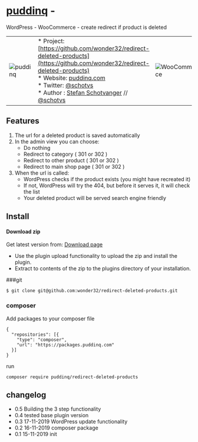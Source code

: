 # [puddinq](http://www.puddinq.com) - 

WordPress - WooCommerce - create redirect if product is deleted 


|      |  | |
| :---      | :--- | :--- |
| ![puddinq](https://www.puddinq.com/wp-content/uploads/2016/10/logo.png) | * Project: [https://github.com/wonder32/redirect-deleted-products](https://github.com/wonder32/redirect-deleted-products)  <br />* Website: [puddinq.com](https://www.puddinq.com/) <br/>* Twitter: [@schotvs](http://twitter.com/schotvs) <br>* Author : [Stefan Schotvanger](https://www.puddinq.mobi/wip/stefan-schotvanger/) // [@schotvs](http://www.puddinq.mobi/wip/profiel/) | ![WooCommerce](https://www.puddinq.com/wp-content/uploads/2019/11/woocommerce-150x150.png) |


## Features

1. The url for a deleted product is saved automatically
2. In the admin view you can choose:
    * Do nothing
    * Redirect to category ( 301 or 302 )
    * Redirect to other product ( 301 or 302 )
    * Redirect to main shop page ( 301 or 302 )
3. When the url is called:
    * WordPress checks if the product exists (you might have recreated it)
    * If not, WordPress will try the 404, but before it serves it, it will check the list
    * Your deleted product will be served search engine friendly 
 
## Install

#### Download zip
Get latest version from: [Download page](https://www.puddinq.com/plugins/redirect-deleted-products/)
* Use the plugin upload functionality to upload the zip and install the plugin.
* Extract to contents of the zip to the plugins directory of your installation.

###git
```git
$ git clone git@github.com:wonder32/redirect-deleted-products.git

```

### composer
Add packages to your composer file
```
{
  "repositories": [{
    "type": "composer",
    "url": "https://packages.puddinq.com"
  }]
}
```
run
```
composer require puddinq/redirect-deleted-products
```

## changelog
* 0.5 Building the 3 step functionality
* 0.4 tested base plugin version
* 0.3 17-11-2019 WordPress update functionality
* 0.2 16-11-2019 composer package
* 0.1 15-11-2019 init
